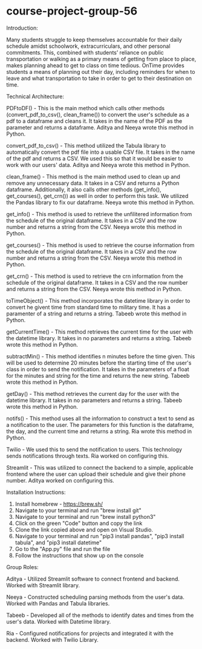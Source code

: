 # course-project-group-56
Introduction:

Many students struggle to keep themselves accountable for their daily schedule amidst schoolwork, extracurriculars, and other personal commitments. This, combined with students’ reliance on public transportation or walking as a primary means of getting from place to place, makes planning ahead to get to class on time tedious. OnTime provides students a means of planning out their day, including reminders for when to leave and what transportation to take in order to get to their destination on time.


Technical Architecture:

PDFtoDF() - This is the main method which calls other methods (convert_pdf_to_csv(), clean_frame()) to convert the user's schedule as a pdf to a dataframe and cleans it. It takes in the name of the PDF as the parameter and returns a dataframe. Aditya and Neeya wrote this method in Python.

convert_pdf_to_csv() - This method utilized the Tabula library to automatically convert the pdf file into a usable CSV file. It takes in the name of the pdf and returns a CSV. We used this so that it would be easier to work with our users' data. Aditya and Neeya wrote this method in Python.

clean_frame() - This method is the main method used to clean up and remove any unnecessary data. It takes in a CSV and returns a Python dataframe. Additionally, it also calls other methods (get_info(), get_courses(), get_crn()) as well in order to perform this task. We utilized the Pandas library to fix our dataframe. Neeya wrote this method in Python.

get_info() - This method is used to retrieve the unfilitered information from the schedule of the original dataframe. It takes in a CSV and the row number and returns a string from the CSV. Neeya wrote this method in Python.

get_courses() - This method is used to retrieve the course information from the schedule of the original dataframe. It takes in a CSV and the row number and returns a string from the CSV. Neeya wrote this method in Python.

get_crn() - This method is used to retrieve the crn information from the schedule of the original dataframe. It takes in a CSV and the row number and returns a string from the CSV. Neeya wrote this method in Python.

toTimeObject() - This method incorporates the datetime library in order to convert he givent time from standard time to military time. It has a paramenter of a string and  returns a string. Tabeeb wrote this method in Python.

getCurrentTime() - This method retrieves the current time for the user with the datetime library. It takes in no parameters and returns a string. Tabeeb wrote this method in Python.

subtractMin() - This method identifies n minutes before the time given. This will be used to determine 20 minutes before the starting time of the user's class in order to send the notification. It takes in the parameters of a float for the minutes and string for the time and returns the new string. Tabeeb wrote this method in Python.

getDay() - This method retrieves the current day for the user with the datetime library. It takes in no parameters and returns a string. Tabeeb wrote this method in Python.

notifs() - This method uses all the information to construct a text to send as a notification to the user. The parameters for this function is the dataframe, the day, and the current time and returns a string. Ria wrote this method in Python.

Twilio - We used this to send the notification to users. This technology sends notifications through texts. Ria worked on configuring this.

Streamlit - This was utilized to connect the backend to a simple, applicable frontend where the user can upload their schedule and give their phone number. Aditya worked on configuring this.


Installation Instructions:

1) Install homebrew - https://brew.sh/
2) Navigate to your terminal and run "brew install git"
3) Navigate to your terminal and run "brew install python3"
3) Click on the green "Code" button and copy the link
4) Clone the link copied above and open on Visual Studio.
5) Navigate to your terminal and run "pip3 install pandas", "pip3 install tabula", and "pip3 install datetime"
6) Go to the "App.py" file and run the file
7) Follow the instructions that show up on the console


Group Roles:

Aditya - Utilized Streamlit software to connect frontend and backend. Worked with Streamlit library.

Neeya - Constructed scheduling parsing methods from the user's data. Worked with Pandas and Tabula libraries.

Tabeeb - Developed all of the methods to identify dates and times from the user's data. Worked with Datetime library.

Ria - Configured notifications for projects and integrated it with the backend. Worked with Twilio Library.
